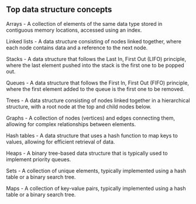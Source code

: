 ## Top data structure concepts 

Arrays - A collection of elements of the same data type stored in contiguous memory locations, accessed using an index.

Linked lists - A data structure consisting of nodes linked together, where each node contains data and a reference to the next node.

Stacks - A data structure that follows the Last In, First Out (LIFO) principle, where the last element pushed into the stack is the first one to be popped out.

Queues - A data structure that follows the First In, First Out (FIFO) principle, where the first element added to the queue is the first one to be removed.

Trees - A data structure consisting of nodes linked together in a hierarchical structure, with a root node at the top and child nodes below.

Graphs - A collection of nodes (vertices) and edges connecting them, allowing for complex relationships between elements.

Hash tables - A data structure that uses a hash function to map keys to values, allowing for efficient retrieval of data.

Heaps - A binary tree-based data structure that is typically used to implement priority queues.

Sets - A collection of unique elements, typically implemented using a hash table or a binary search tree.

Maps - A collection of key-value pairs, typically implemented using a hash table or a binary search tree.
